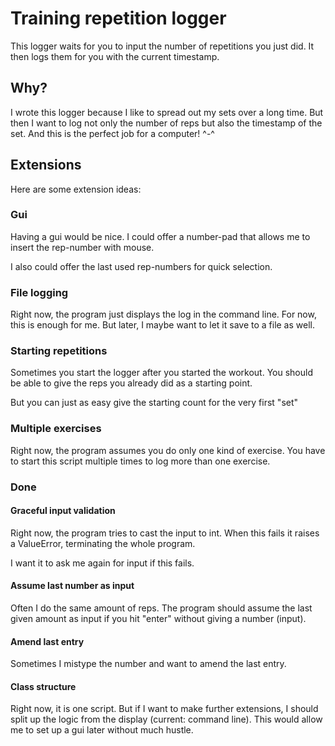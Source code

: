 # Training repetition logger

This logger waits for you to input the number of repetitions you just did.
It then logs them for you with the current timestamp.

## Why?

I wrote this logger because I like to spread out my sets over a long time.
But then I want to log not only the number of reps but also the timestamp 
of the set. And this is the perfect job for a computer! ^-^

## Extensions

Here are some extension ideas:

### Gui

Having a gui would be nice. I could offer a number-pad that allows me to insert the rep-number with mouse.

I also could offer the last used rep-numbers for quick selection.

### File logging

Right now, the program just displays the log in the command line. For now, this is enough for me. But later, I maybe want to let it save to a file as well.

### Starting repetitions

Sometimes you start the logger after you started the workout. You should be able to give the reps you already did as a starting point.

But you can just as easy give the starting count for the very first "set"

### Multiple exercises

Right now, the program assumes you do only one kind of exercise. You have to start this script multiple times to log more than one exercise.

### Done

#### Graceful input validation

Right now, the program tries to cast the input to int. When this fails it raises a ValueError, terminating the whole program.

I want it to ask me again for input if this fails.

#### Assume last number as input

Often I do the same amount of reps. The program should assume the last given amount as input if you hit "enter" without giving a number (input).

#### Amend last entry

Sometimes I mistype the number and want to amend the last entry.

#### Class structure

Right now, it is one script. But if I want to make further extensions, I should split up the logic from the display (current: command line). This would allow me to set up a gui later without much hustle.
